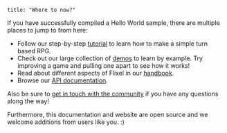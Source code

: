 ```
title: "Where to now?"
```

If you have successfully compiled a Hello World sample, there are multiple places to jump to from here:

- Follow our step-by-step [tutorial](/documentation/tutorial/) to learn how to make a simple turn based RPG.
- Check out our large collection of [demos](/demos/) to learn by example. Try improving a game and pulling one apart to see how it works!
- Read about different aspects of Flixel in our [handbook](/documentation/handbook/).
- Browse our [API documentation](http://haxeflixel.github.io/flixel-docs/).

Also be sure to [get in touch with the community](/documentation/community/) if you have any questions along the way!

Furthermore, this documentation and website are open source and we welcome additions from users like you. :)

